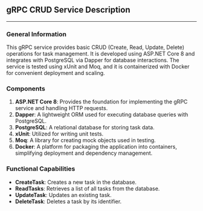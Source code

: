 ## gRPC CRUD Service Description

---

### General Information

This gRPC service provides basic CRUD (Create, Read, Update, Delete) operations for task management. It is developed using ASP.NET Core 8 and integrates with PostgreSQL via Dapper for database interactions. The service is tested using xUnit and Moq, and it is containerized with Docker for convenient deployment and scaling.

### Components

1. **ASP.NET Core 8**: Provides the foundation for implementing the gRPC service and handling HTTP requests.
2. **Dapper**: A lightweight ORM used for executing database queries with PostgreSQL.
3. **PostgreSQL**: A relational database for storing task data.
4. **xUnit**: Utilized for writing unit tests.
5. **Moq**: A library for creating mock objects used in testing.
6. **Docker**: A platform for packaging the application into containers, simplifying deployment and dependency management.

### Functional Capabilities

- **CreateTask**: Creates a new task in the database.
- **ReadTasks**: Retrieves a list of all tasks from the database.
- **UpdateTask**: Updates an existing task.
- **DeleteTask**: Deletes a task by its identifier.


